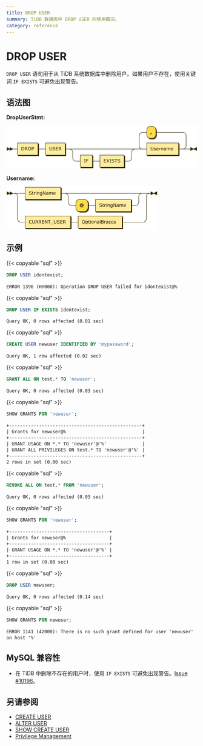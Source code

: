 ```yaml
---
title: DROP USER
summary: TiDB 数据库中 DROP USER 的使用概况。
category: reference
---
```


# DROP USER

`DROP USER` 语句用于从 TiDB 系统数据库中删除用户。如果用户不存在，使用关键词 `IF EXISTS` 可避免出现警告。

## 语法图

**DropUserStmt:**

![DropUserStmt](/media/sqlgram/DropUserStmt.png)

**Username:**

![Username](/media/sqlgram/Username.png)

## 示例

{{< copyable "sql" >}}

```sql
DROP USER idontexist;
```

```
ERROR 1396 (HY000): Operation DROP USER failed for idontexist@%
```

{{< copyable "sql" >}}

```sql
DROP USER IF EXISTS idontexist;
```

```
Query OK, 0 rows affected (0.01 sec)
```

{{< copyable "sql" >}}

```sql
CREATE USER newuser IDENTIFIED BY 'mypassword';
```

```
Query OK, 1 row affected (0.02 sec)
```

{{< copyable "sql" >}}

```sql
GRANT ALL ON test.* TO 'newuser';
```

```
Query OK, 0 rows affected (0.03 sec)
```

{{< copyable "sql" >}}

```sql
SHOW GRANTS FOR 'newuser';
```

```
+-------------------------------------------------+
| Grants for newuser@%                            |
+-------------------------------------------------+
| GRANT USAGE ON *.* TO 'newuser'@'%'             |
| GRANT ALL PRIVILEGES ON test.* TO 'newuser'@'%' |
+-------------------------------------------------+
2 rows in set (0.00 sec)
```

{{< copyable "sql" >}}

```sql
REVOKE ALL ON test.* FROM 'newuser';
```

```
Query OK, 0 rows affected (0.03 sec)
```

{{< copyable "sql" >}}

```sql
SHOW GRANTS FOR 'newuser';
```

```
+-------------------------------------+
| Grants for newuser@%                |
+-------------------------------------+
| GRANT USAGE ON *.* TO 'newuser'@'%' |
+-------------------------------------+
1 row in set (0.00 sec)
```

{{< copyable "sql" >}}

```sql
DROP USER newuser;
```

```
Query OK, 0 rows affected (0.14 sec)
```

{{< copyable "sql" >}}

```sql
SHOW GRANTS FOR newuser;
```

```
ERROR 1141 (42000): There is no such grant defined for user 'newuser' on host '%'
```

## MySQL 兼容性

* 在 TiDB 中删除不存在的用户时，使用 `IF EXISTS` 可避免出现警告。[Issue #10196](https://github.com/pingcap/tidb/issues/10196)。

## 另请参阅

* [CREATE USER](/v3.0/reference/sql/statements/create-user.md)
* [ALTER USER](/v3.0/reference/sql/statements/alter-user.md)
* [SHOW CREATE USER](/v3.0/reference/sql/statements/show-create-user.md)
* [Privilege Management](/v3.0/reference/security/privilege-system.md)
